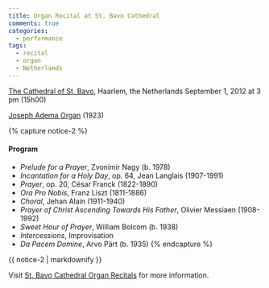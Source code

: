 ```yaml
---
title: Organ Recital at St. Bavo Cathedral
comments: true
categories: 
  - performance
tags:
  - recital
  - organ
  - Netherlands
---
```

[The Cathedral of St. Bavo][st_bavo], Haarlem, the Netherlands
September 1, 2012 at 3 pm (15h00)

[Joseph Adema Organ][adema_organ] (1923)

{% capture notice-2 %}
#### Program

* _Prelude for a Prayer_, Zvonimir Nagy (b. 1978)
* _Incantation for a Holy Day_, op. 64, Jean Langlais (1907-1991)
* _Prayer_, op. 20, César Franck (1822-1890)
* _Ora Pro Nobis_, Franz Liszt (1811-1886)
* _Choral_, Jehan Alain (1911-1940)
* _Prayer of Christ Ascending Towards His Father_, Olivier Messiaen (1908-1992)
* _Sweet Hour of Prayer_, William Bolcom (b. 1938)
* _Intercessions_, Improvisation
* _Da Pacem Domine_, Arvo Pärt (b. 1935)
{% endcapture %}

<div class="notice">
  {{ notice-2 | markdownify }}
</div>

Visit [St. Bavo Cathedral Organ Recitals][bavo_recitals_2012] for more information.

[st_bavo]: http://en.wikipedia.org/wiki/Cathedral_of_Saint_Bavo
[adema_organ]: http://pleasuresofthepipes.info/Haarlem-KathedraleBasiliekSt.Bavo.html
[bavo_recitals_2012]: http://www.rkbavo.nl/images/stories/folders/folderorgelconcerten2012.pdf
